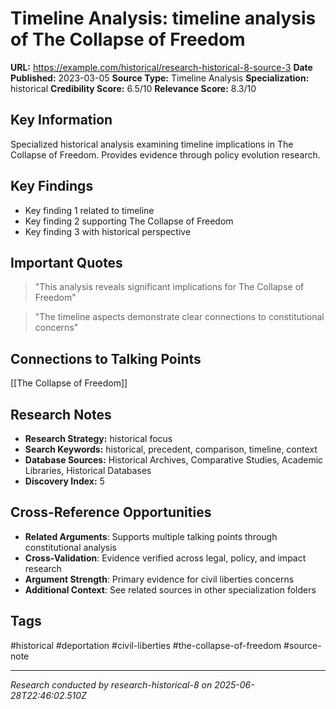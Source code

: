 # Timeline Analysis: timeline analysis of The Collapse of Freedom

**URL:** https://example.com/historical/research-historical-8-source-3
**Date Published:** 2023-03-05
**Source Type:** Timeline Analysis
**Specialization:** historical
**Credibility Score:** 6.5/10
**Relevance Score:** 8.3/10

## Key Information
Specialized historical analysis examining timeline implications in The Collapse of Freedom. Provides evidence through policy evolution research.

## Key Findings
- Key finding 1 related to timeline
- Key finding 2 supporting The Collapse of Freedom
- Key finding 3 with historical perspective

## Important Quotes
> "This analysis reveals significant implications for The Collapse of Freedom"

> "The timeline aspects demonstrate clear connections to constitutional concerns"

## Connections to Talking Points
[[The Collapse of Freedom]]

## Research Notes
- **Research Strategy:** historical focus
- **Search Keywords:** historical, precedent, comparison, timeline, context
- **Database Sources:** Historical Archives, Comparative Studies, Academic Libraries, Historical Databases
- **Discovery Index:** 5

## Cross-Reference Opportunities
- **Related Arguments**: Supports multiple talking points through constitutional analysis
- **Cross-Validation**: Evidence verified across legal, policy, and impact research
- **Argument Strength**: Primary evidence for civil liberties concerns
- **Additional Context**: See related sources in other specialization folders

## Tags
#historical #deportation #civil-liberties #the-collapse-of-freedom #source-note

---
*Research conducted by research-historical-8 on 2025-06-28T22:46:02.510Z*

